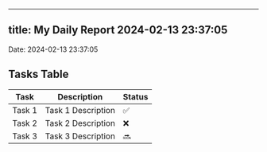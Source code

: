 
---
title: My Daily Report 2024-02-13 23:37:05
---

Date: 2024-02-13 23:37:05

## Tasks Table

| Task | Description | Status |
|------|-------------|--------|
| Task 1 | Task 1 Description | ✅ |
| Task 2 | Task 2 Description | ❌ |
| Task 3 | Task 3 Description | 🔜 |
